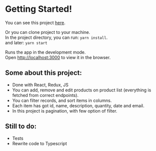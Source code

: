 # Getting Started!

You can see this project [here](https://maksymilianMroz.github.io/product-list-management).

Or you can clone project to your machine. \
In the project directory, you can run: `yarn install`.\
and later: `yarn start`

Runs the app in the development mode.\
Open [http://localhost:3000](http://localhost:3000) to view it in the browser.

## Some about this project:

- Done with React, Redux, JS
- You can add, remove and edit products on product list (everything is fetched from correct endpoints). 
- You can filter records, and sort items in columns. 
- Each item has got id, name, description, quantity, date and email.
- In this project is pagination, with few option of filter.

## Still to do:

- Tests
- Rewrite code to Typescript
